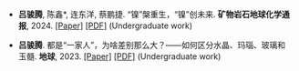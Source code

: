 
- <strong>吕骏腾</strong>, 陈鑫*, 连东洋, 蔡鹏捷. “镍”槃重生，“镍”创未来. <strong>矿物岩石地球化学通报</strong>, 2024. [[Paper]](https://kns.cnki.net/kcms2/article/abstract?v=2iaLu-A-XVnu5-1zqUWE9VfyXK8H1jnt4V7e1su0JXDCn4l8Ma0Ul5H6Ypw56SLEfzxB0ilbpj03Q1GPN-HRT1TTL-5e2iS4adH42HROMd7HbWOJLHklyijMaaaKJxeG4cwJ_fx8ycyEiyGOqgbxpP4Ypg75o0PTDlT6h0dWMwsuB7U6GDTfemZkfNTJ8dsn&uniplatform=NZKPT&language=CHS) [[PDF]](https://juntenglv.github.io/KPpdf/KP2.pdf) (Undergraduate work)

- <strong>吕骏腾</strong>. 都是“一家人”，为啥差别那么大？——如何区分水晶、玛瑙、玻璃和玉髓. <strong>地球</strong>, 2023. [[Paper]](https://kns.cnki.net/kcms2/article/abstract?v=ad5XPF-Jk6BfsbUYh9u12UkaQLrtOtpHaPlAHtFlFJDnXS6-Yl8RYoDV8wxo4HhFOufkWFAmCcBcIONdBPGOQkRI0c_W_VtoBQQnGugTdy-HwHeSoT1OmSU6J4sYf2q1_v7KYe3YbUbO-yCfklZWfrHsolHbA0OTd5Oldr6cZIUvJZsSa-t3vQHaA_GDiBZj&uniplatform=NZKPT&language=CHS) [[PDF]](https://juntenglv.github.io/KPpdf/KP1.pdf) (Undergraduate work)
